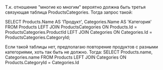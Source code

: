Т.к. отношение "многие ко многим" вероятно должна быть третья связующая таблица ProductsCategories. Тогда запрос такой:

SELECT Products.Name AS 'Продукт', Categories.Name AS 'Категория' FROM Products
LEFT JOIN ProductsCategories ON Products.Id = ProductsCategories.ProductId
LEFT JOIN Categories ON Categories.Id = ProductsCategories.CategoryId;

Если такой таблицы нет, предполагаю повторение продуктов с разными категориями, хоть так быть не должно. Тогда:
SELECT Products.name, Categories.name FROM Products LEFT JOIN Categories ON Products.CategoryId = Categories.Id
